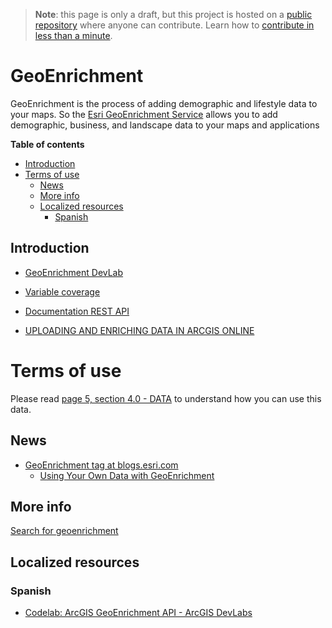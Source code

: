 > **Note**: this page is only a draft, but this project is hosted on a [public repository](https://github.com/hhkaos/awesome-arcgis) where anyone can contribute. Learn how to [contribute in less than a minute](https://github.com/hhkaos/awesome-arcgis/blob/master/CONTRIBUTING.md#contributions).

# GeoEnrichment
GeoEnrichment is the process of adding demographic and lifestyle data to your maps. So the [Esri GeoEnrichment Service](https://developers.arcgis.com/features/geo-enrichment/) allows you to add demographic, business, and landscape data to your maps and applications

<!-- START doctoc generated TOC please keep comment here to allow auto update -->
<!-- DON'T EDIT THIS SECTION, INSTEAD RE-RUN doctoc TO UPDATE -->
**Table of contents**

  - [Introduction](#introduction)
- [Terms of use](#terms-of-use)
  - [News](#news)
  - [More info](#more-info)
  - [Localized resources](#localized-resources)
    - [Spanish](#spanish)

<!-- END doctoc generated TOC please keep comment here to allow auto update -->

## Introduction

* [GeoEnrichment DevLab](https://developers.arcgis.com/labs/develop/rest/get-demographic-data/)

* [Variable coverage](http://la.arcgis.com/databrowser/index.html)

* [Documentation REST API](https://developers.arcgis.com/rest/geoenrichment/api-reference/geoenrichment-service-overview.htm)

* [UPLOADING AND ENRICHING DATA IN ARCGIS ONLINE](https://esri-es.github.io/arcgis-search/?amp%3Butm_source=opensearch&search=geoenrichment)

# Terms of use

Please read [page 5, section 4.0 - DATA](http://www.esri.com/~/media/Files/Pdfs/legal/pdfs/mla_e204_e300/english.pdf) to understand how you can use this data.

## News

* [GeoEnrichment tag at blogs.esri.com](https://blogs.esri.com/esri/arcgis/tag/geoenrichment/)
    * [Using Your Own Data with GeoEnrichment](https://blogs.esri.com/esri/arcgis/2017/07/07/83043/)

## More info

[Search for geoenrichment](https://esri-es.github.io/arcgis-search/?search=geoenrichment)

## Localized resources

### Spanish

* [Codelab: ArcGIS GeoEnrichment API - ArcGIS DevLabs](https://docs.google.com/document/d/1HIH8zm4Q1alsEsLEySSI0GuU7Zw5LvkQL7TQ2KbGxPE/edit?usp=sharing)



